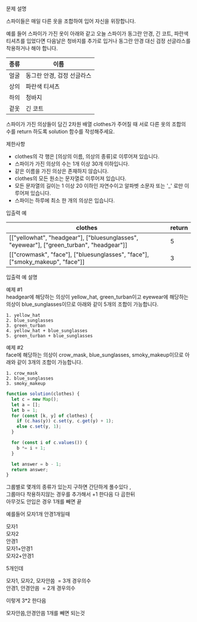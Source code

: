 문제 설명

스파이들은 매일 다른 옷을 조합하여 입어 자신을 위장합니다.

예를 들어 스파이가 가진 옷이 아래와 같고 오늘 스파이가 동그란 안경, 긴 코트, 파란색 티셔츠를 입었다면 다음날은 청바지를 추가로 입거나 동그란 안경 대신 검정 선글라스를 착용하거나 해야 합니다.

| 종류 | 이름                       |
| ---- | -------------------------- |
| 얼굴 | 동그란 안경, 검정 선글라스 |
| 상의 | 파란색 티셔츠              |
| 하의 | 청바지                     |
| 겉옷 | 긴 코트                    |

스파이가 가진 의상들이 담긴 2차원 배열 clothes가 주어질 때 서로 다른 옷의 조합의 수를 return 하도록 solution 함수를 작성해주세요.

제한사항

- clothes의 각 행은 \[의상의 이름, 의상의 종류\]로 이루어져 있습니다.
- 스파이가 가진 의상의 수는 1개 이상 30개 이하입니다.
- 같은 이름을 가진 의상은 존재하지 않습니다.
- clothes의 모든 원소는 문자열로 이루어져 있습니다.
- 모든 문자열의 길이는 1 이상 20 이하인 자연수이고 알파벳 소문자 또는 '\_' 로만 이루어져 있습니다.
- 스파이는 하루에 최소 한 개의 의상은 입습니다.

입출력 예

| clothes                                                                                          | return |
| ------------------------------------------------------------------------------------------------ | ------ |
| \[\["yellowhat", "headgear"\], \["bluesunglasses", "eyewear"\], \["green_turban", "headgear"\]\] | 5      |
| \[\["crowmask", "face"\], \["bluesunglasses", "face"\], \["smoky_makeup", "face"\]\]             | 3      |

입출력 예 설명

예제 #1  
headgear에 해당하는 의상이 yellow_hat, green_turban이고 eyewear에 해당하는 의상이 blue_sunglasses이므로 아래와 같이 5개의 조합이 가능합니다.

```
1. yellow_hat
2. blue_sunglasses
3. green_turban
4. yellow_hat + blue_sunglasses
5. green_turban + blue_sunglasses
```

예제 #2  
face에 해당하는 의상이 crow_mask, blue_sunglasses, smoky_makeup이므로 아래와 같이 3개의 조합이 가능합니다.

```
1. crow_mask
2. blue_sunglasses
3. smoky_makeup
```

```javascript
function solution(clothes) {
  let c = new Map();
  let a = [];
  let b = 1;
  for (const [k, y] of clothes) {
    if (c.has(y)) c.set(y, c.get(y) + 1);
    else c.set(y, 1);
  }

  for (const i of c.values()) {
    b *= i + 1;
  }

  let answer = b - 1;
  return answer;
}
```

그룹별로 몇개의 종류가 있는지 구하면 간단하게 풀수있다 ,  
그룹마다 착용하지않는 경우를 추가해서 +1 한다음 다 곱한뒤  
아무것도 안입은 경우 1개를 빼면 끝

예를들어 모자1개 안경1개일때

모자1  
모자2  
안경1  
모자1+안경1  
모자2+안경1

5개인데

모자1, 모자2, 모자안씀  = 3개 경우의수  
안경1, 안경안씀  = 2개 경우의수

이렇게 3\*2 한다음

모자안씀,안경안씀 1개를 빼면 되는것
